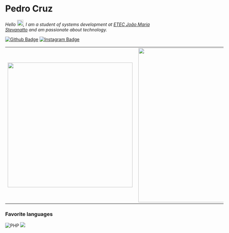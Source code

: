 Pedro Cruz
=====
<p><em>Hello <img src="https://media.giphy.com/media/hvRJCLFzcasrR4ia7z/giphy.gif" width="20px">, I am a student of systems development at <a href="http://etecitapira.com.br/">ETEC João Maria Stevanatto</a> and am passionate about technology.</em></p>

[![Github Badge](https://img.shields.io/badge/github-%23100000.svg?&style=for-the-badge&logo=github&logoColor=white&link=mailto:https://github.com/pedrocruzz)](https://github.com/pedrocruzz)
[![Instagram Badge](https://img.shields.io/badge/instagram-%23E4405F.svg?&style=for-the-badge&logo=instagram&logoColor=white&link=mailto:https://www.instagram.com/_pedrocruz_/)](https://www.instagram.com/_pedrocruz_/)


<center>
  <table style="width: 700px; align='right';" >
        <td><img width="400px" align="left" src="https://github-readme-stats.vercel.app/api/top-langs/?username=pedrocruzz&layout=compact&theme=jolly" /></td>
        <td><img width="495px" align="left" src="https://github-readme-stats.vercel.app/api/?username=pedrocruzz&theme=jolly&show_icons=true" /></td>  
  </table>
</center>

### Favorite languages
![PHP](https://img.shields.io/badge/php-%23777BB4.svg?&style=for-the-badge&logo=php&logoColor=white)
<img src="https://img.shields.io/badge/javascript%20-%23323330.svg?&style=for-the-badge&logo=javascript&logoColor=%23F7DF1E"/>
